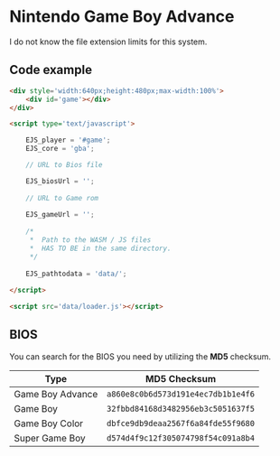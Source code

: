 # Nintendo Game Boy Advance

I do not know the file extension limits for this system.

## Code example

```html
<div style='width:640px;height:480px;max-width:100%'>
    <div id='game'></div>
</div>

<script type='text/javascript'>

    EJS_player = '#game';
    EJS_core = 'gba';

    // URL to Bios file

    EJS_biosUrl = '';
    
    // URL to Game rom
     
    EJS_gameUrl = '';
    
    /*
     *  Path to the WASM / JS files
     *  HAS TO BE in the same directory.
     */
    
    EJS_pathtodata = 'data/';
    
</script>

<script src='data/loader.js'></script>
```

## BIOS

You can search for the BIOS you need by utilizing the **MD5** checksum.

| Type | MD5 Checksum |
|------|--------------|
| Game Boy Advance | `a860e8c0b6d573d191e4ec7db1b1e4f6`
| Game Boy | `32fbbd84168d3482956eb3c5051637f5`
| Game Boy Color | `dbfce9db9deaa2567f6a84fde55f9680`
| Super Game Boy | `d574d4f9c12f305074798f54c091a8b4`

